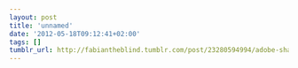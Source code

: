 ```yaml
---
layout: post
title: 'unnamed'
date: '2012-05-18T09:12:41+02:00'
tags: []
tumblr_url: http://fabiantheblind.tumblr.com/post/23280594994/adobe-shadow-labs-release-adobe-r-shadow-is-a
---
```

